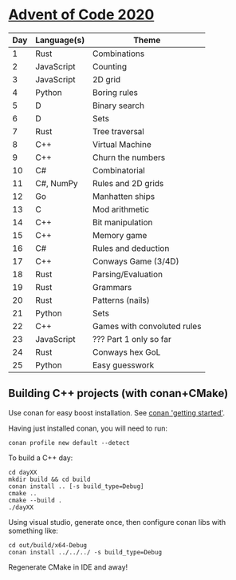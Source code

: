 # [Advent of Code 2020](https://adventofcode.com/2020)

| Day | Language(s) | Theme |
|-----|-------------|-------|
|   1 | Rust        | Combinations |
|   2 | JavaScript  | Counting |
|   3 | JavaScript  | 2D grid |
|   4 | Python      | Boring rules |
|   5 | D           | Binary search |
|   6 | D           | Sets |
|   7 | Rust        | Tree traversal |
|   8 | C++         | Virtual Machine |
|   9 | C++         | Churn the numbers |
|  10 | C#          | Combinatorial |
|  11 | C#, NumPy   | Rules and 2D grids |
|  12 | Go          | Manhatten ships |
|  13 | C           | Mod arithmetic |
|  14 | C++         | Bit manipulation |
|  15 | C++         | Memory game |
|  16 | C#          | Rules and deduction |
|  17 | C++         | Conways Game (3/4D) |
|  18 | Rust        | Parsing/Evaluation |
|  19 | Rust        | Grammars |
|  20 | Rust        | Patterns (nails) |
|  21 | Python      | Sets |
|  22 | C++         | Games with convoluted rules |
|  23 | JavaScript  | ??? Part 1 only so far |
|  24 | Rust        | Conways hex GoL |
|  25 | Python      | Easy guesswork |

## Building C++ projects (with conan+CMake)

Use conan for easy boost installation. See [conan 'getting started'](https://docs.conan.io/en/latest/getting_started.html).

Having just installed conan, you will need to run:

```
conan profile new default --detect
```

To build a C++ day:

```
cd dayXX
mkdir build && cd build
conan install .. [-s build_type=Debug]
cmake ..
cmake --build .
./dayXX
```

Using visual studio, generate once, then configure conan libs with something like:

```
cd out/build/x64-Debug
conan install ../../../ -s build_type=Debug
```

Regenerate CMake in IDE and away!
